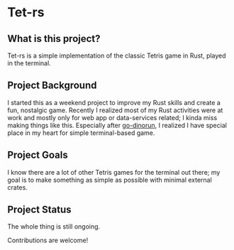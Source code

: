 # Tet-rs

## What is this project?

Tet-rs is a simple implementation of the classic Tetris game in Rust, played in the terminal.

## Project Background

I started this as a weekend project to improve my Rust skills and create a fun, nostalgic game.
Recently I realized most of my Rust activities were at work and mostly only for web app or
data-services related; I kinda miss making things like this. Especially after
[go-dinorun](https://github.com/ahmad-alkadri/go-dinorun),
I realized I have special place in my heart for simple terminal-based game.

## Project Goals

I know there are a lot of other Tetris games for the terminal out there; my goal is to make something 
as simple as possible with minimal external crates.

## Project Status

The whole thing is still ongoing.

Contributions are welcome!